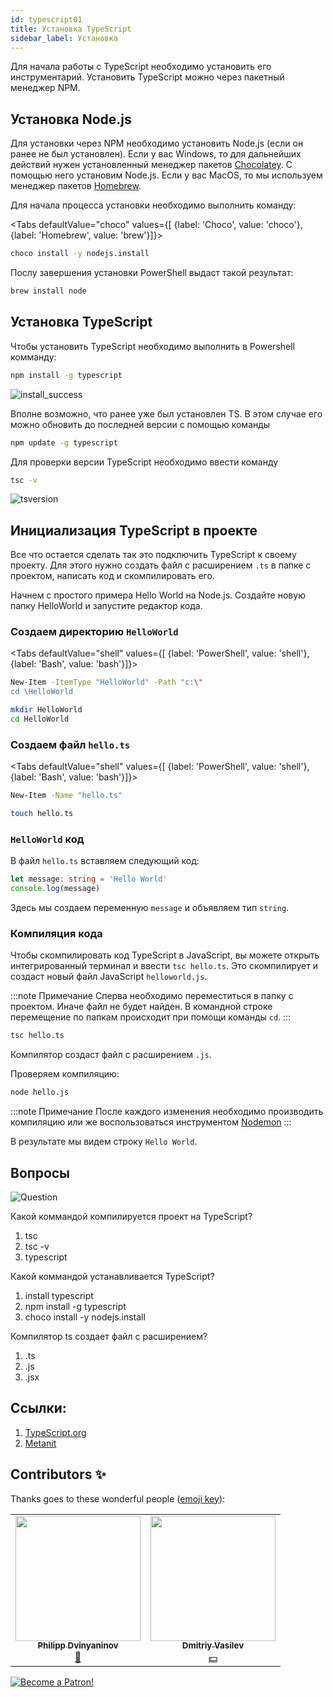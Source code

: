 ```yaml
---
id: typescript01
title: Установка TypeScript
sidebar_label: Установка
---
```


Для начала работы с TypeScript необходимо установить его инструментарий. Установить TypeScript можно через пакетный менеджер NPM.

## Установка Node.js

Для установки через NPM необходимо установить Node.js (если он ранее не был установлен). Если у вас Windows, то для дальнейших действий нужен установленный менеджер пакетов [Chocolatey](https://www.jscamp.app/ru/docs/start00/#%D1%83%D1%81%D1%82%D0%B0%D0%BD%D0%BE%D0%B2%D0%BA%D0%B0-chocolatey). С помощью него установим Node.js. Если у вас MacOS, то мы используем менеджер пакетов [Homebrew](https://www.jscamp.app/ru/docs/start00_2#homebrew).

Для начала процесса установки необходимо выполнить команду:

<Tabs
defaultValue="choco"
values={[ {label: 'Choco', value: 'choco'}, {label: 'Homebrew', value: 'brew'}]}>

<TabItem value="choco">

```bash
choco install -y nodejs.install
```

Послу завершения установки PowerShell выдаст такой результат:

</TabItem>

<TabItem value="brew">

```bash
brew install node
```

</TabItem>
</Tabs>

## Установка TypeScript

Чтобы установить TypeScript необходимо выполнить в Powershell комманду:

```bash npm2yarn
npm install -g typescript
```

![install_success](/img/typescript/01/install.png)

Вполне возможно, что ранее уже был установлен TS. В этом случае его можно обновить до последней версии с помощью команды

```bash
npm update -g typescript
```

Для проверки версии TypeScript необходимо ввести команду

```bash
tsc -v
```

![tsversion](/img/typescript/01/version.png)

## Инициализация TypeScript в проекте

Все что остается сделать так это подключить TypeScript к своему проекту. Для этого нужно создать файл с расширением `.ts` в папке с проектом, написать код и скомпилировать его.

Начнем с простого примера Hello World на Node.js. Создайте новую папку HelloWorld и запустите редактор кода.

### Создаем директорию `HelloWorld`

<Tabs
defaultValue="shell"
values={[ {label: 'PowerShell', value: 'shell'}, {label: 'Bash', value: 'bash'}]}>

<TabItem value="shell">

```bash
New-Item -ItemType "HelloWorld" -Path "c:\"
cd \HelloWorld
```

</TabItem>

<TabItem value="bash">

```bash
mkdir HelloWorld
cd HelloWorld
```

</TabItem>
</Tabs>

### Создаем файл `hello.ts`

<Tabs
defaultValue="shell"
values={[ {label: 'PowerShell', value: 'shell'}, {label: 'Bash', value: 'bash'}]}>

<TabItem value="shell">

```bash
New-Item -Name "hello.ts"
```

</TabItem>

<TabItem value="bash">

```bash
touch hello.ts
```

</TabItem>
</Tabs>

### `HelloWorld` код

В файл `hello.ts` вставляем следующий код:

```ts title="HelloWorld/hello.ts"
let message: string = 'Hello World'
console.log(message)
```

Здесь мы создаем переменную `message` и объявляем тип `string`.

### Компиляция кода

Чтобы скомпилировать код TypeScript в JavaScript, вы можете открыть интегрированный терминал и ввести `tsc hello.ts`. Это скомпилирует и создаст новый файл JavaScript `helloworld.js`.

:::note Примечание
Сперва необходимо переместиться в папку с проектом. Иначе файл не будет найден. В командной строке перемещение по папкам происходит при помощи команды `cd`.
:::

```bash
tsc hello.ts
```

Компилятор создаст файл с расширением `.js`.

Проверяем компиляцию:

```bash npm2yarn
node hello.js
```

:::note Примечание
После каждого изменения необходимо производить компиляцию или же воспользоваться инструментом [Nodemon](https://www.npmjs.com/package/nodemon)
:::

В результате мы видем строку `Hello World`.

## Вопросы
![Question](https://media.giphy.com/media/l0HlRnAWXxn0MhKLK/giphy.gif)

Какой коммандой компилируется проект на TypeScript?
1. tsc
2. tsc -v
3. typescript

Какой коммандой устанавливается TypeScript?
1. install typescript
2. npm install -g typescript
3. choco install -y nodejs.install

Компилятор ts создает файл с расширением?
1. .ts
2. .js
3. .jsx


## Ссылки:

1.  [TypeScript.org](https://www.typescriptlang.org/#installation)
2.  [Metanit](https://metanit.com/web/typescript/1.2.php)

## Contributors ✨

Thanks goes to these wonderful people ([emoji key](https://allcontributors.org/docs/en/emoji-key)):

<!-- ALL-CONTRIBUTORS-LIST:START - Do not remove or modify this section -->
<!-- prettier-ignore-start -->
<!-- markdownlint-disable -->
<table>
  <tr>
    <td align="center"><a href="https://github.com/FELiX-RN"><img src="https://avatars0.githubusercontent.com/u/72006627?v=4?s=200" width="200px;" alt=""/><br /><sub><b>Philipp Dvinyaninov</b></sub></a><br /><a href="https://github.com/gHashTag/react-native-village/commits?author=FELiX-RN" title="Documentation">📖</a></td>
    <td align="center"><a href="https://fullstackserverless.github.io/"><img src="https://avatars0.githubusercontent.com/u/6774813?v=4?s=200" width="200px;" alt=""/><br /><sub><b>Dmitriy Vasilev</b></sub></a><br /><a href="#financial-gHashTag" title="Financial">💵</a></td>
  </tr>
</table>

<!-- markdownlint-restore -->
<!-- prettier-ignore-end -->

<!-- ALL-CONTRIBUTORS-LIST:END -->

[![Become a Patron!](/img/logo/patreon.jpg)](https://www.patreon.com/bePatron?u=31769291)
